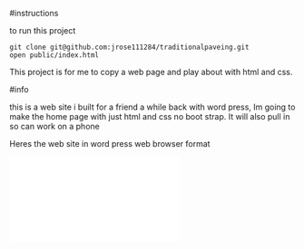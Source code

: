 #instructions

to run this project

```
git clone git@github.com:jrose111284/traditionalpaveing.git
open public/index.html
```
This project is for me to copy a web page and play about with html and css.


#info

this is a web site i built for a friend a while back with word press, Im going to make the home page with just html and css no boot strap. It will also pull in so can work on a phone

Heres the web site in word press web browser format

![alt tag](/public/images/website/home-page.html)

